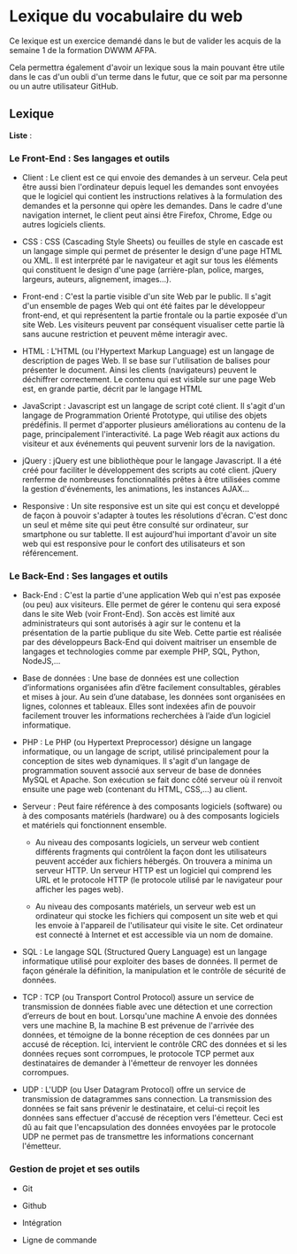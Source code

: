 # Lexique du vocabulaire du web

Ce lexique est un exercice demandé dans le but de valider les acquis de la semaine 1 de la formation DWWM AFPA.

Cela permettra également d'avoir un lexique sous la main pouvant être utile dans le cas d'un oubli d'un terme dans le futur, 
que ce soit par ma personne ou un autre utilisateur GitHub.

## Lexique

**Liste** :

### Le Front-End : Ses langages et outils

- Client : Le client est ce qui envoie des demandes à un serveur. Cela peut être aussi bien l'ordinateur depuis lequel les demandes sont envoyées 
que le logiciel qui contient les instructions relatives à la formulation des demandes et la personne qui opère les demandes. Dans le cadre d'une navigation internet, 
le client peut ainsi être Firefox, Chrome, Edge ou autres logiciels clients.

- CSS : CSS (Cascading Style Sheets) ou feuilles de style en cascade est un langage simple qui permet de présenter le design d'une page HTML ou XML. 
Il est interprété par le navigateur et agit sur tous les éléments qui constituent le design d'une page (arrière-plan, police, marges, largeurs, auteurs, alignement, images...).

- Front-end : C'est la partie visible d'un site Web par le public. Il s'agit d'un ensemble de pages Web qui ont été faites par le développeur front-end, 
et qui représentent la partie frontale ou la partie exposée d'un site Web. 
Les visiteurs peuvent par conséquent visualiser cette partie là sans aucune restriction et peuvent même interagir avec.

- HTML : L'HTML (ou l'Hypertext Markup Language) est un langage de description de pages Web. Il se base sur l'utilisation de balises pour présenter le document. 
Ainsi les clients (navigateurs) peuvent le déchiffrer correctement. Le contenu qui est visible sur une page Web est, en grande partie, décrit par le langage HTML

- JavaScript : Javascript est un langage de script coté client. Il s'agit d'un langage de Programmation Orienté Prototype, qui utilise des objets prédéfinis.
Il permet d'apporter plusieurs améliorations au contenu de la page, principalement l'interactivité. 
La page Web réagit aux actions du visiteur et aux événements qui peuvent survenir lors de la navigation.

- jQuery : jQuery est une bibliothèque pour le langage Javascript. Il a été créé pour faciliter le développement des scripts au coté client.
jQuery renferme de nombreuses fonctionnalités prêtes à être utilisées comme la gestion d'événements, les animations, les instances AJAX...

- Responsive : Un site responsive est un site qui est conçu et developpé de façon à pouvoir s'adapter à toutes les résolutions d'écran.
C'est donc un seul et même site qui peut être consulté sur ordinateur, sur smartphone ou sur tablette. 
Il est aujourd'hui important d'avoir un site web qui est responsive pour le confort des utilisateurs et son référencement.

### Le Back-End : Ses langages et outils

- Back-End : C'est la partie d'une application Web qui n'est pas exposée (ou peu) aux visiteurs.
Elle permet de gérer le contenu qui sera exposé dans le site Web (voir Front-End).
Son accès est limité aux administrateurs qui sont autorisés à agir sur le contenu et la présentation de la partie publique du site Web.
Cette partie est réalisée par des développeurs Back-End qui doivent maitriser un ensemble de langages et technologies comme par exemple PHP, SQL, Python, NodeJS,...

- Base de données : Une base de données est une collection d’informations organisées afin d’être facilement consultables, gérables et mises à jour.
Au sein d’une database, les données sont organisées en lignes, colonnes et tableaux. 
Elles sont indexées afin de pouvoir facilement trouver les informations recherchées à l’aide d’un logiciel informatique. 

- PHP : Le PHP (ou Hypertext Preprocessor) désigne un langage informatique, ou un langage de script, utilisé principalement pour la conception de sites web dynamiques. 
Il s'agit d'un langage de programmation souvent associé aux serveur de base de données MySQL et Apache. Son exécution se fait donc côté serveur où il renvoit ensuite une page web (contenant du HTML, CSS,...) au client.

- Serveur : Peut faire référence à des composants logiciels (software) ou à des composants matériels (hardware) 
ou à des composants logiciels et matériels qui fonctionnent ensemble.

	- Au niveau des composants logiciels, un serveur web contient différents fragments qui contrôlent la façon dont les utilisateurs 
peuvent accéder aux fichiers hébergés. On trouvera a minima un serveur HTTP. Un serveur HTTP est un logiciel qui comprend 
les URL et le protocole HTTP (le protocole utilisé par le navigateur pour afficher les pages web).

	- Au niveau des composants matériels, un serveur web est un ordinateur qui stocke les fichiers qui composent un site web et qui les envoie à l'appareil de l'utilisateur qui visite le site. 
Cet ordinateur est connecté à Internet et est accessible via un nom de domaine.

- SQL : Le langage SQL (Structured Query Language) est un langage informatique utilisé pour exploiter des bases de données. Il permet de façon générale la définition, la manipulation et le contrôle de sécurité de données.

- TCP : TCP (ou Transport  Control  Protocol)  assure  un  service  de  transmission  de  données  fiable avec une détection et une correction d’erreurs de bout en bout.
Lorsqu'une machine A envoie des données vers une machine B, la machine B est prévenue de l'arrivée des données, et témoigne de la bonne réception de ces données par un accusé de réception. 
Ici, intervient le contrôle CRC des données et si les données reçues sont corrompues, le protocole TCP permet aux destinataires de demander à l'émetteur de renvoyer les données corrompues. 

- UDP : L'UDP (ou User  Datagram  Protocol)  offre  un  service  de  transmission  de  datagrammes sans connection. La transmission des données se fait sans prévenir le destinataire, et celui-ci reçoit les données sans effectuer
d'accusé de réception vers l'émetteur. Ceci est dû au fait que l'encapsulation des données envoyées par le protocole UDP ne permet pas de transmettre les informations concernant l'émetteur.

### Gestion de projet et ses outils

- Git

- Github

- Intégration

- Ligne de commande

